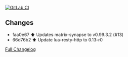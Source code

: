 [![GitLab CI][gitlabci-shield]][gitlabci]

## Changes

- faa0e67 :arrow_up: Updates matrix-synapse to v0.99.3.2 (#13) 
- 66d76b2 :arrow_up: Update lua-resty-http to 0.13-r0 

[Full Changelog][changelog]

[changelog]: https://github.com/hassio-addons/addon-matrix/compare/v0.5.0...v0.5.1
[gitlabci-shield]: https://gitlab.com/hassio-addons/addon-matrix/badges/v0.5.1/pipeline.svg
[gitlabci]: https://gitlab.com/hassio-addons/addon-matrix/pipelines

